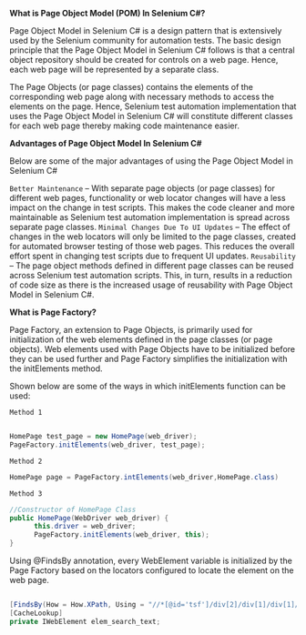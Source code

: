 **What is Page Object Model (POM) In Selenium C#?**


Page Object Model in Selenium C# is a design pattern that is extensively used by the Selenium community for automation tests. The basic design principle that the Page Object Model in Selenium C# follows is that a central object repository should be created for controls on a web page. Hence, each web page will be represented by a separate class.

The Page Objects (or page classes) contains the elements of the corresponding web page along with necessary methods to access the elements on the page. Hence, Selenium test automation implementation that uses the Page Object Model in Selenium C# will constitute different classes for each web page thereby making code maintenance easier.

**Advantages of Page Object Model In Selenium C#**

Below are some of the major advantages of using the Page Object Model in Selenium C#

`Better Maintenance` – With separate page objects (or page classes) for different web pages, functionality or web locator changes will have a less impact on the change in test scripts. This makes the code cleaner and more maintainable as Selenium test automation implementation is spread across separate page classes.
`Minimal Changes Due To UI Updates` – The effect of changes in the web locators will only be limited to the page classes, created for automated browser testing of those web pages. This reduces the overall effort spent in changing test scripts due to frequent UI updates.
`Reusability` – The page object methods defined in different page classes can be reused across Selenium test automation scripts. This, in turn, results in a reduction of code size as there is the increased usage of reusability with Page Object Model in Selenium C#.



**What is Page Factory?**

Page Factory, an extension to Page Objects, is primarily used for initialization of the web elements defined in the page classes (or page objects). Web elements used with Page Objects have to be initialized before they can be used further and Page Factory simplifies the initialization with the initElements method.

Shown below are some of the ways in which initElements function can be used:

`Method 1`

```csharp

HomePage test_page = new HomePage(web_driver);
PageFactory.initElements(web_driver, test_page);
```

`Method 2`

```csharp
HomePage page = PageFactory.intElements(web_driver,HomePage.class)
```

`Method 3`

```csharp
//Constructor of HomePage Class
public HomePage(WebDriver web_driver) {           
      this.driver = web_driver; 
      PageFactory.initElements(web_driver, this);
}

```

Using @FindsBy annotation, every WebElement variable is initialized by the Page Factory based on the locators configured to locate the element on the web page.

```csharp

[FindsBy(How = How.XPath, Using = "//*[@id='tsf']/div[2]/div[1]/div[1]/div/div[2]/input")]
[CacheLookup]
private IWebElement elem_search_text;

```
